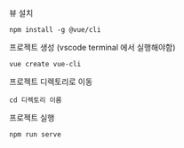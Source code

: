 뷰 설치

```
npm install -g @vue/cli
```

프로젝트 생성 (vscode terminal 에서 실행해야함)

```
vue create vue-cli
```

프로젝트 디렉토리로 이동

```
cd 디렉토리 이름
```

프로젝트 실행

```
npm run serve
```

